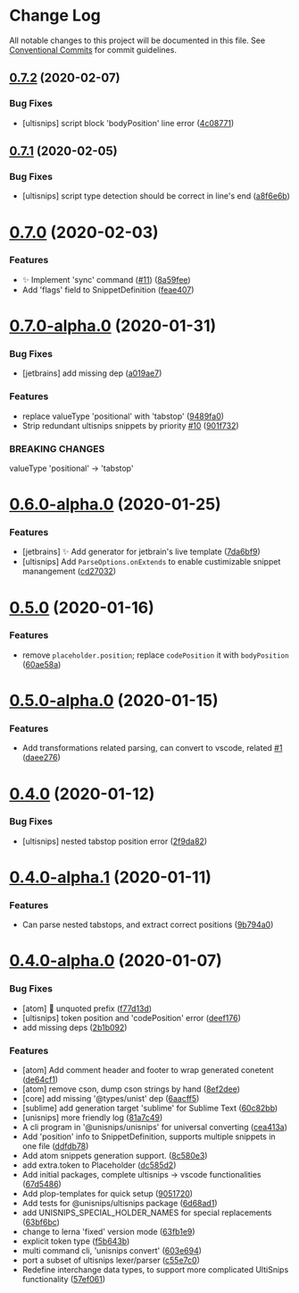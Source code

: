 # Change Log

All notable changes to this project will be documented in this file.
See [Conventional Commits](https://conventionalcommits.org) for commit guidelines.

## [0.7.2](https://github.com/hikerpig/unisnips/compare/v0.7.1...v0.7.2) (2020-02-07)


### Bug Fixes

* [ultisnips] script block 'bodyPosition' line error ([4c08771](https://github.com/hikerpig/unisnips/commit/4c08771323873171d807bef0e215217742f6fde8))





## [0.7.1](https://github.com/hikerpig/unisnips/compare/v0.7.0...v0.7.1) (2020-02-05)


### Bug Fixes

* [ultisnips] script type detection should be correct in line's end ([a8f6e6b](https://github.com/hikerpig/unisnips/commit/a8f6e6b4767eed6736e52e7cd0d1121ce4aa67e4))





# [0.7.0](https://github.com/hikerpig/unisnips/compare/v0.7.0-alpha.0...v0.7.0) (2020-02-03)


### Features

* :sparkles: Implement 'sync' command ([#11](https://github.com/hikerpig/unisnips/issues/11)) ([8a59fee](https://github.com/hikerpig/unisnips/commit/8a59fee544ab722550ae25cbf3fcd017721a439d))
* Add 'flags' field to SnippetDefinition ([feae407](https://github.com/hikerpig/unisnips/commit/feae407fdf39253cdd41b24c29f8a07eab6050bd))



# [0.7.0-alpha.0](https://github.com/hikerpig/unisnips/compare/v0.6.0...v0.7.0-alpha.0) (2020-01-31)

### Bug Fixes

* [jetbrains] add missing dep ([a019ae7](https://github.com/hikerpig/unisnips/commit/a019ae71957a2eb419435c9c07eaff0426f394e9))


### Features

* replace valueType 'positional' with 'tabstop' ([9489fa0](https://github.com/hikerpig/unisnips/commit/9489fa0f70b2de0f0b98284baffb142f675c67f8))
* Strip redundant ultisnips snippets by priority [#10](https://github.com/hikerpig/unisnips/issues/10) ([901f732](https://github.com/hikerpig/unisnips/commit/901f7320e4405b332d9318c53e7cc08136da807a))


### BREAKING CHANGES

valueType 'positional' -> 'tabstop'


# [0.6.0-alpha.0](https://github.com/hikerpig/unisnips/compare/v0.5.1-alpha.0...v0.6.0-alpha.0) (2020-01-25)


### Features

* [jetbrains] :sparkles: Add generator for jetbrain's live template ([7da6bf9](https://github.com/hikerpig/unisnips/commit/7da6bf9c9ae7c672e57bc94ecba3f9d86d55c5e3))
* [ultisnips] Add `ParseOptions.onExtends` to enable custimizable snippet manangement ([cd27032](https://github.com/hikerpig/unisnips/commit/cd27032f9367f253836aa82dc8e4ca4fa639845a))





# [0.5.0](https://github.com/hikerpig/unisnips/compare/v0.5.0-alpha.0...v0.5.0) (2020-01-16)


### Features

* remove `placeholder.position`; replace `codePosition` it with `bodyPosition` ([60ae58a](https://github.com/hikerpig/unisnips/commit/60ae58a14081de5e9b2a88ed2d05c7f6c9cc3d3b))



# [0.5.0-alpha.0](https://github.com/hikerpig/unisnips/compare/v0.4.0...v0.5.0-alpha.0) (2020-01-15)


### Features

* Add transformations related parsing, can convert to vscode, related [#1](https://github.com/hikerpig/unisnips/issues/1) ([daee276](https://github.com/hikerpig/unisnips/commit/daee276b59bd4d5b62cd1bd401d42b7304091ebe))



# [0.4.0](https://github.com/hikerpig/unisnips/compare/v0.4.0-alpha.1...v0.4.0) (2020-01-12)


### Bug Fixes

* [ultisnips] nested tabstop position error ([2f9da82](https://github.com/hikerpig/unisnips/commit/2f9da82c5ca7b763dcbc5cd7fe7bb3b63442a190))



# [0.4.0-alpha.1](https://github.com/hikerpig/unisnips/compare/v0.4.0-alpha.0...v0.4.0-alpha.1) (2020-01-11)


### Features

* Can parse nested tabstops, and extract correct positions ([9b794a0](https://github.com/hikerpig/unisnips/commit/9b794a015cbaf6ff5bea905fdd6d7d82c5c10e2e))



# [0.4.0-alpha.0](https://github.com/hikerpig/unisnips/compare/67d548642796a88231b72dc4bcdea25f632e794a...v0.4.0-alpha.0) (2020-01-07)


### Bug Fixes

* [atom] :bug: unquoted prefix ([f77d13d](https://github.com/hikerpig/unisnips/commit/f77d13d6123b8024807ee5ff3216b41121a812b4))
* [ultisnips] token position and 'codePosition' error ([deef176](https://github.com/hikerpig/unisnips/commit/deef176b11055b7bdd1151a616c0c9e86930bc3b))
* add missing deps ([2b1b092](https://github.com/hikerpig/unisnips/commit/2b1b092cde68f5865bd2a4f9b82b61f27031e3b3))


### Features

* [atom] Add comment header and footer to wrap generated conetent ([de64cf1](https://github.com/hikerpig/unisnips/commit/de64cf1702bb6ce750681084bd04556af0ccfe72))
* [atom] remove cson, dump cson strings by hand ([8ef2dee](https://github.com/hikerpig/unisnips/commit/8ef2dee070fee92c1cf609a2b62edd47e225988c))
* [core] add missing '@types/unist' dep ([6aacff5](https://github.com/hikerpig/unisnips/commit/6aacff5e50bac8cb1c0594483a3a3d4bc71299e1))
* [sublime] add generation target 'sublime' for Sublime Text ([60c82bb](https://github.com/hikerpig/unisnips/commit/60c82bb0e084401948122b05a1cb9815da7db5ef))
* [unisnips] more friendly log ([81a7c49](https://github.com/hikerpig/unisnips/commit/81a7c491328c69a71296dacd2a5db7023db33f2e))
* A cli program in '@unisnips/unisnips' for universal converting ([cea413a](https://github.com/hikerpig/unisnips/commit/cea413a585c0da9ed7498f99cf7593883311829e))
* Add 'position' info to SnippetDefinition, supports multiple snippets in one file ([ddfdb78](https://github.com/hikerpig/unisnips/commit/ddfdb78b712e3a419f6a44defe8b58b448aa5d0b))
* Add atom snippets generation support. ([8c580e3](https://github.com/hikerpig/unisnips/commit/8c580e3aa62e1d293af8517e96028e4bf26ed40d))
* add extra.token to Placeholder ([dc585d2](https://github.com/hikerpig/unisnips/commit/dc585d2f7d3d7f612bd9e88966f4cc7f28f8c5db))
* Add initial packages, complete ultisnips -> vscode functionalities ([67d5486](https://github.com/hikerpig/unisnips/commit/67d548642796a88231b72dc4bcdea25f632e794a))
* Add plop-templates for quick setup ([9051720](https://github.com/hikerpig/unisnips/commit/9051720c10e734010775123e291230e38b5fd148))
* Add tests for @unisnips/ultisnips package ([6d68ad1](https://github.com/hikerpig/unisnips/commit/6d68ad1920afb87d51d9226b5b511575889bf7c4))
* add UNISNIPS_SPECIAL_HOLDER_NAMES for special replacements ([63bf6bc](https://github.com/hikerpig/unisnips/commit/63bf6bcf4ada923339cefc096251639dc3f59a8a))
* change to lerna 'fixed' version mode ([63fb1e9](https://github.com/hikerpig/unisnips/commit/63fb1e9f23e57fe0db4d13eca0f3d5788371924f))
* explicit token type ([f5b643b](https://github.com/hikerpig/unisnips/commit/f5b643b924f63ef58f5fe5856cc6d6d22731e7c1))
* multi command cli, 'unisnips convert' ([603e694](https://github.com/hikerpig/unisnips/commit/603e6947928bb6b56c4d4d71b9cdef0942891ae2))
* port a subset of ultisnips lexer/parser ([c55e7c0](https://github.com/hikerpig/unisnips/commit/c55e7c006725a2b90deda5b7b4884464178d3c6a))
* Redefine interchange data types, to support more complicated UltiSnips functionality ([57ef061](https://github.com/hikerpig/unisnips/commit/57ef0615e99cd3fecc5fc58baf63717fd71ab325))

